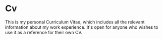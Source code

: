 # Cv
This is my personal Curriculum Vitae, which includes all the relevant information about my work experience. It's open for anyone who wishes to use it as a reference for their own CV.
